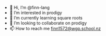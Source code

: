 - 👋 Hi, I’m @finn-lang
- 👀 I’m interested in prodigy
- 🌱 I’m currently learning square roots
- 💞️ I’m looking to collaborate on prodigy
- 📫 How to reach me finn1572@wgp.school.nz

<!---
finn-lang/finn-lang is a ✨ special ✨ repository because its `README.md` (this file) appears on your GitHub profile.
You can click the Preview link to take a look at your changes.
--->
